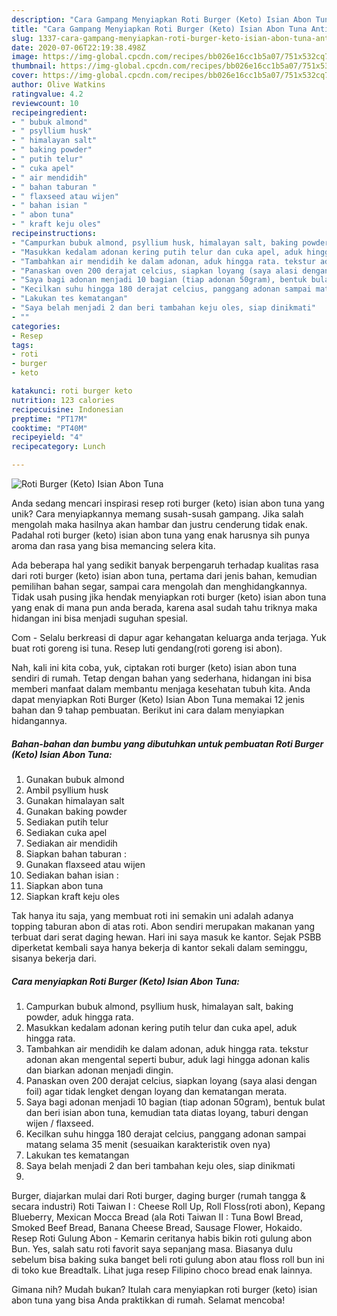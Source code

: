 ```yaml
---
description: "Cara Gampang Menyiapkan Roti Burger (Keto) Isian Abon Tuna Anti Gagal"
title: "Cara Gampang Menyiapkan Roti Burger (Keto) Isian Abon Tuna Anti Gagal"
slug: 1337-cara-gampang-menyiapkan-roti-burger-keto-isian-abon-tuna-anti-gagal
date: 2020-07-06T22:19:38.498Z
image: https://img-global.cpcdn.com/recipes/bb026e16cc1b5a07/751x532cq70/roti-burger-keto-isian-abon-tuna-foto-resep-utama.jpg
thumbnail: https://img-global.cpcdn.com/recipes/bb026e16cc1b5a07/751x532cq70/roti-burger-keto-isian-abon-tuna-foto-resep-utama.jpg
cover: https://img-global.cpcdn.com/recipes/bb026e16cc1b5a07/751x532cq70/roti-burger-keto-isian-abon-tuna-foto-resep-utama.jpg
author: Olive Watkins
ratingvalue: 4.2
reviewcount: 10
recipeingredient:
- " bubuk almond"
- " psyllium husk"
- " himalayan salt"
- " baking powder"
- " putih telur"
- " cuka apel"
- " air mendidih"
- " bahan taburan "
- " flaxseed atau wijen"
- " bahan isian "
- " abon tuna"
- " kraft keju oles"
recipeinstructions:
- "Campurkan bubuk almond, psyllium husk, himalayan salt, baking powder, aduk hingga rata."
- "Masukkan kedalam adonan kering putih telur dan cuka apel, aduk hingga rata."
- "Tambahkan air mendidih ke dalam adonan, aduk hingga rata. tekstur adonan akan mengental seperti bubur, aduk lagi hingga adonan kalis dan biarkan adonan menjadi dingin."
- "Panaskan oven 200 derajat celcius, siapkan loyang (saya alasi dengan foil) agar tidak lengket dengan loyang dan kematangan merata."
- "Saya bagi adonan menjadi 10 bagian (tiap adonan 50gram), bentuk bulat dan beri isian abon tuna, kemudian tata diatas loyang, taburi dengan wijen / flaxseed."
- "Kecilkan suhu hingga 180 derajat celcius, panggang adonan sampai matang selama 35 menit (sesuaikan karakteristik oven nya)"
- "Lakukan tes kematangan"
- "Saya belah menjadi 2 dan beri tambahan keju oles, siap dinikmati"
- ""
categories:
- Resep
tags:
- roti
- burger
- keto

katakunci: roti burger keto 
nutrition: 123 calories
recipecuisine: Indonesian
preptime: "PT17M"
cooktime: "PT40M"
recipeyield: "4"
recipecategory: Lunch

---
```



![Roti Burger (Keto) Isian Abon Tuna](https://img-global.cpcdn.com/recipes/bb026e16cc1b5a07/751x532cq70/roti-burger-keto-isian-abon-tuna-foto-resep-utama.jpg)

Anda sedang mencari inspirasi resep roti burger (keto) isian abon tuna yang unik? Cara menyiapkannya memang susah-susah gampang. Jika salah mengolah maka hasilnya akan hambar dan justru cenderung tidak enak. Padahal roti burger (keto) isian abon tuna yang enak harusnya sih punya aroma dan rasa yang bisa memancing selera kita.

Ada beberapa hal yang sedikit banyak berpengaruh terhadap kualitas rasa dari roti burger (keto) isian abon tuna, pertama dari jenis bahan, kemudian pemilihan bahan segar, sampai cara mengolah dan menghidangkannya. Tidak usah pusing jika hendak menyiapkan roti burger (keto) isian abon tuna yang enak di mana pun anda berada, karena asal sudah tahu triknya maka hidangan ini bisa menjadi suguhan spesial.

Com - Selalu berkreasi di dapur agar kehangatan keluarga anda terjaga. Yuk buat roti goreng isi tuna. Resep luti gendang(roti goreng isi abon).


Nah, kali ini kita coba, yuk, ciptakan roti burger (keto) isian abon tuna sendiri di rumah. Tetap dengan bahan yang sederhana, hidangan ini bisa memberi manfaat dalam membantu menjaga kesehatan tubuh kita. Anda dapat menyiapkan Roti Burger (Keto) Isian Abon Tuna memakai 12 jenis bahan dan 9 tahap pembuatan. Berikut ini cara dalam menyiapkan hidangannya.

<!--inarticleads1-->

##### Bahan-bahan dan bumbu yang dibutuhkan untuk pembuatan Roti Burger (Keto) Isian Abon Tuna:

1. Gunakan  bubuk almond
1. Ambil  psyllium husk
1. Gunakan  himalayan salt
1. Gunakan  baking powder
1. Sediakan  putih telur
1. Sediakan  cuka apel
1. Sediakan  air mendidih
1. Siapkan  bahan taburan :
1. Gunakan  flaxseed atau wijen
1. Sediakan  bahan isian :
1. Siapkan  abon tuna
1. Siapkan  kraft keju oles


Tak hanya itu saja, yang membuat roti ini semakin uni adalah adanya topping taburan abon di atas roti. Abon sendiri merupakan makanan yang terbuat dari serat daging hewan. Hari ini saya masuk ke kantor. Sejak PSBB diperketat kembali saya hanya bekerja di kantor sekali dalam seminggu, sisanya bekerja dari. 

<!--inarticleads2-->

##### Cara menyiapkan Roti Burger (Keto) Isian Abon Tuna:

1. Campurkan bubuk almond, psyllium husk, himalayan salt, baking powder, aduk hingga rata.
1. Masukkan kedalam adonan kering putih telur dan cuka apel, aduk hingga rata.
1. Tambahkan air mendidih ke dalam adonan, aduk hingga rata. tekstur adonan akan mengental seperti bubur, aduk lagi hingga adonan kalis dan biarkan adonan menjadi dingin.
1. Panaskan oven 200 derajat celcius, siapkan loyang (saya alasi dengan foil) agar tidak lengket dengan loyang dan kematangan merata.
1. Saya bagi adonan menjadi 10 bagian (tiap adonan 50gram), bentuk bulat dan beri isian abon tuna, kemudian tata diatas loyang, taburi dengan wijen / flaxseed.
1. Kecilkan suhu hingga 180 derajat celcius, panggang adonan sampai matang selama 35 menit (sesuaikan karakteristik oven nya)
1. Lakukan tes kematangan
1. Saya belah menjadi 2 dan beri tambahan keju oles, siap dinikmati
1. 


Burger, diajarkan mulai dari Roti burger, daging burger (rumah tangga &amp; secara industri) Roti Taiwan I : Cheese Roll Up, Roll Floss(roti abon), Kepang Blueberry, Mexican Mocca Bread (ala Roti Taiwan II : Tuna Bowl Bread, Smoked Beef Bread, Banana Cheese Bread, Sausage Flower, Hokaido. Resep Roti Gulung Abon - Kemarin ceritanya habis bikin roti gulung abon Bun. Yes, salah satu roti favorit saya sepanjang masa. Biasanya dulu sebelum bisa baking suka banget beli roti gulung abon atau floss roll bun ini di toko kue Breadtalk. Lihat juga resep Filipino choco bread enak lainnya. 

Gimana nih? Mudah bukan? Itulah cara menyiapkan roti burger (keto) isian abon tuna yang bisa Anda praktikkan di rumah. Selamat mencoba!
